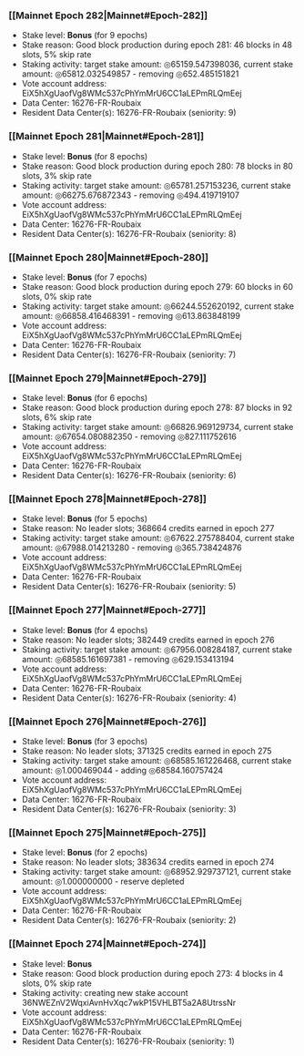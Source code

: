 ### [[Mainnet Epoch 282|Mainnet#Epoch-282]]
* Stake level: **Bonus** (for 9 epochs)
* Stake reason: Good block production during epoch 281: 46 blocks in 48 slots, 5% skip rate
* Staking activity: target stake amount: ◎65159.547398036, current stake amount: ◎65812.032549857 - removing ◎652.485151821
* Vote account address: EiX5hXgUaofVg8WMc537cPhYmMrU6CC1aLEPmRLQmEej
* Data Center: 16276-FR-Roubaix
* Resident Data Center(s): 16276-FR-Roubaix (seniority: 9)
### [[Mainnet Epoch 281|Mainnet#Epoch-281]]
* Stake level: **Bonus** (for 8 epochs)
* Stake reason: Good block production during epoch 280: 78 blocks in 80 slots, 3% skip rate
* Staking activity: target stake amount: ◎65781.257153236, current stake amount: ◎66275.676872343 - removing ◎494.419719107
* Vote account address: EiX5hXgUaofVg8WMc537cPhYmMrU6CC1aLEPmRLQmEej
* Data Center: 16276-FR-Roubaix
* Resident Data Center(s): 16276-FR-Roubaix (seniority: 8)
### [[Mainnet Epoch 280|Mainnet#Epoch-280]]
* Stake level: **Bonus** (for 7 epochs)
* Stake reason: Good block production during epoch 279: 60 blocks in 60 slots, 0% skip rate
* Staking activity: target stake amount: ◎66244.552620192, current stake amount: ◎66858.416468391 - removing ◎613.863848199
* Vote account address: EiX5hXgUaofVg8WMc537cPhYmMrU6CC1aLEPmRLQmEej
* Data Center: 16276-FR-Roubaix
* Resident Data Center(s): 16276-FR-Roubaix (seniority: 7)
### [[Mainnet Epoch 279|Mainnet#Epoch-279]]
* Stake level: **Bonus** (for 6 epochs)
* Stake reason: Good block production during epoch 278: 87 blocks in 92 slots, 6% skip rate
* Staking activity: target stake amount: ◎66826.969129734, current stake amount: ◎67654.080882350 - removing ◎827.111752616
* Vote account address: EiX5hXgUaofVg8WMc537cPhYmMrU6CC1aLEPmRLQmEej
* Data Center: 16276-FR-Roubaix
* Resident Data Center(s): 16276-FR-Roubaix (seniority: 6)
### [[Mainnet Epoch 278|Mainnet#Epoch-278]]
* Stake level: **Bonus** (for 5 epochs)
* Stake reason: No leader slots; 368664 credits earned in epoch 277
* Staking activity: target stake amount: ◎67622.275788404, current stake amount: ◎67988.014213280 - removing ◎365.738424876
* Vote account address: EiX5hXgUaofVg8WMc537cPhYmMrU6CC1aLEPmRLQmEej
* Data Center: 16276-FR-Roubaix
* Resident Data Center(s): 16276-FR-Roubaix (seniority: 5)
### [[Mainnet Epoch 277|Mainnet#Epoch-277]]
* Stake level: **Bonus** (for 4 epochs)
* Stake reason: No leader slots; 382449 credits earned in epoch 276
* Staking activity: target stake amount: ◎67956.008284187, current stake amount: ◎68585.161697381 - removing ◎629.153413194
* Vote account address: EiX5hXgUaofVg8WMc537cPhYmMrU6CC1aLEPmRLQmEej
* Data Center: 16276-FR-Roubaix
* Resident Data Center(s): 16276-FR-Roubaix (seniority: 4)
### [[Mainnet Epoch 276|Mainnet#Epoch-276]]
* Stake level: **Bonus** (for 3 epochs)
* Stake reason: No leader slots; 371325 credits earned in epoch 275
* Staking activity: target stake amount: ◎68585.161226468, current stake amount: ◎1.000469044 - adding ◎68584.160757424
* Vote account address: EiX5hXgUaofVg8WMc537cPhYmMrU6CC1aLEPmRLQmEej
* Data Center: 16276-FR-Roubaix
* Resident Data Center(s): 16276-FR-Roubaix (seniority: 3)
### [[Mainnet Epoch 275|Mainnet#Epoch-275]]
* Stake level: **Bonus** (for 2 epochs)
* Stake reason: No leader slots; 383634 credits earned in epoch 274
* Staking activity: target stake amount: ◎68952.929737121, current stake amount: ◎1.000000000 - reserve depleted
* Vote account address: EiX5hXgUaofVg8WMc537cPhYmMrU6CC1aLEPmRLQmEej
* Data Center: 16276-FR-Roubaix
* Resident Data Center(s): 16276-FR-Roubaix (seniority: 2)
### [[Mainnet Epoch 274|Mainnet#Epoch-274]]
* Stake level: **Bonus**
* Stake reason: Good block production during epoch 273: 4 blocks in 4 slots, 0% skip rate
* Staking activity: creating new stake account 36NWEZnV2WqxiAvnHvXqc7wkP15VHLBT5a2A8UtrssNr
* Vote account address: EiX5hXgUaofVg8WMc537cPhYmMrU6CC1aLEPmRLQmEej
* Data Center: 16276-FR-Roubaix
* Resident Data Center(s): 16276-FR-Roubaix (seniority: 1)